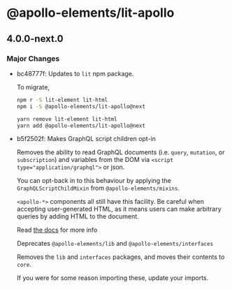 # @apollo-elements/lit-apollo

## 4.0.0-next.0
### Major Changes

- bc48777f: Updates to `lit` npm package.
  
  To migrate,
  
  ```bash
  npm r -S lit-element lit-html
  npm i -S @apollo-elements/lit-apollo@next
  ```
  
  ```bash
  yarn remove lit-element lit-html
  yarn add @apollo-elements/lit-apollo@next
  ```
- b5f2502f: Makes GraphQL script children opt-in
  
  Removes the ability to read GraphQL documents (i.e. `query`, `mutation`, or `subscription`) and variables from the DOM via `<script type="application/graphql">` or json.
  
  You can opt-back in to this behaviour by applying the `GraphQLScriptChildMixin` from `@apollo-elements/mixins`.
  
  `<apollo-*>` components all still have this facility. Be careful when accepting user-generated HTML, as it means users can make arbitrary queries by adding HTML to the document.
  
  Read [the docs](https://apolloelements.dev/api/libraries/mixins/graphql-script-child-mixin/) for more info
  
  Deprecates `@apollo-elements/lib` and `@apollo-elements/interfaces`
  
  Removes the `lib` and `interfaces` packages, and moves their contents to `core`.
  
  If you were for some reason importing these, update your imports.
